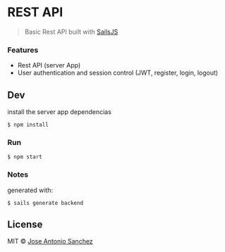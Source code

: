 # REST API

> Basic Rest API built with [SailsJS](http://sailsjs.org/)

### Features

- Rest API (server App)
- User authentication and session control (JWT, register, login, logout)

## Dev

install the server app dependencias

```
$ npm install
```

### Run

```
$ npm start
```

### Notes

generated with:

```
$ sails generate backend
```


## License

MIT © [Jose Antonio Sanchez](https://github.com/jasancheg)

